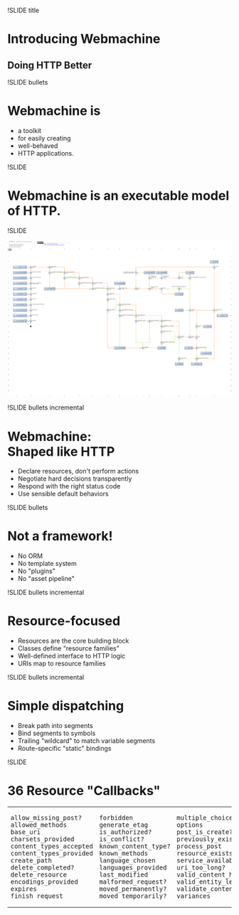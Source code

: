 !SLIDE title

# Introducing Webmachine
## Doing HTTP Better

!SLIDE bullets

# Webmachine is 

* a toolkit 
* for easily creating 
* well-behaved 
* HTTP applications.

!SLIDE

# Webmachine is an executable model of HTTP.

!SLIDE

<img src="http-headers-status-v3.png" style="max-width: 100%;
max-height: 100%" alt="decision diagram" />

!SLIDE bullets incremental

# Webmachine:<br/>Shaped like HTTP

* Declare resources, don't perform actions
* Negotiate hard decisions transparently
* Respond with the right status code
* Use sensible default behaviors

!SLIDE bullets

# Not a framework!

* No ORM
* No template system
* No "plugins"
* No "asset pipeline"

!SLIDE bullets incremental

# Resource-focused

* Resources are the core building block
* Classes define "resource families"
* Well-defined interface to HTTP logic
* URIs map to resource families

!SLIDE bullets incremental

# Simple dispatching

* Break path into segments
* Bind segments to symbols
* Trailing "wildcard" to match variable segments
* Route-specific "static" bindings

!SLIDE

# 36 Resource "Callbacks"

<table>
<tr>
<td>
<pre>
allow_missing_post?
allowed_methods
base_uri
charsets_provided
content_types_accepted
content_types_provided
create_path
delete_completed?
delete_resource
encodings_provided
expires
finish_request
</pre>
</td>
<td>
<pre>
forbidden
generate_etag
is_authorized?
is_conflict?
known_content_type?
known_methods
language_chosen
languages_provided
last_modified
malformed_request?
moved_permanently?
moved_temporarily?
</pre>    
</td>
<td>
<pre>
multiple_choices?
options
post_is_create?
previously_existed?
process_post
resource_exists?
service_available?
uri_too_long?
valid_content_headers?
valid_entity_length?
validate_content_checksum
variances
</pre>
</td>
</tr>
</table>
